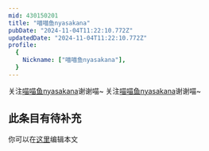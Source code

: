 ```yaml
---
mid: 430150201
title: "喵喵鱼nyasakana"
pubDate: "2024-11-04T11:22:10.772Z"
updatedDate: "2024-11-04T11:22:10.772Z"
profile:
  {
    Nickname: ["喵喵鱼nyasakana"],
  }
---
```


关注[喵喵鱼nyasakana](https://space.bilibili.com/430150201)谢谢喵~ 关注[喵喵鱼nyasakana](https://space.bilibili.com/430150201)谢谢喵~

## 此条目有待补充
你可以在[这里](https://github.com/Yuhanawa/VTuber.ICU-Content/edit/master/v/喵喵鱼nyasakana/index.md)编辑本文
